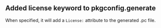 ## Added license keyword to pkgconfig.generate

When specified, it will add a `License:` attribute to the generated .pc file.

